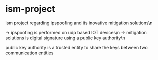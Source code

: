 # ism-project
ism project regarding ipspoofing and its inovative mitigation solutions\n

-> ipspoofing is performed on udp based IOT devices\n
-> mitigation solutions is digital signature using a public key authority\n

public key authority is a trusted entity to share the keys between two communication entities